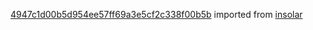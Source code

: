 [4947c1d00b5d954ee57ff69a3e5cf2c338f00b5b](https://github.com/insolar/insolar/commit/4947c1d00b5d954ee57ff69a3e5cf2c338f00b5b) imported from [insolar](https://github.com/insolar/insolar)

